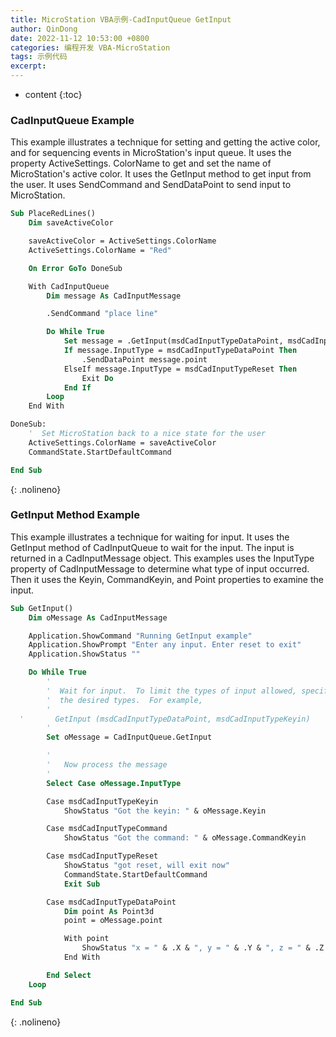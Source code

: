 ```yaml
---
title: MicroStation VBA示例-CadInputQueue GetInput
author: QinDong
date: 2022-11-12 10:53:00 +0800
categories: 编程开发 VBA-MicroStation
tags: 示例代码
excerpt: 
---
```

* content
{:toc}

### CadInputQueue Example
This example illustrates a technique for setting and getting the active color, and for sequencing events in MicroStation's input queue. It uses the property ActiveSettings. ColorName to get and set the name of MicroStation's active color. It uses the GetInput method to get input from the user. It uses SendCommand and SendDataPoint to send input to MicroStation. 

```vb
Sub PlaceRedLines()
    Dim saveActiveColor

    saveActiveColor = ActiveSettings.ColorName
    ActiveSettings.ColorName = "Red"

    On Error GoTo DoneSub

    With CadInputQueue
        Dim message As CadInputMessage

        .SendCommand "place line"

        Do While True
            Set message = .GetInput(msdCadInputTypeDataPoint, msdCadInputTypeReset)
            If message.InputType = msdCadInputTypeDataPoint Then
                .SendDataPoint message.point
            ElseIf message.InputType = msdCadInputTypeReset Then
                Exit Do
            End If
        Loop
    End With

DoneSub:
    '  Set MicroStation back to a nice state for the user
    ActiveSettings.ColorName = saveActiveColor
    CommandState.StartDefaultCommand

End Sub
```
{: .nolineno}

### GetInput Method Example
This example illustrates a technique for waiting for input. It uses the GetInput method of CadInputQueue to wait for the input. The input is returned in a CadInputMessage object. This examples uses the InputType property of CadInputMessage to determine what type of input occurred. Then it uses the Keyin, CommandKeyin, and Point properties to examine the input. 

```vb
Sub GetInput()
    Dim oMessage As CadInputMessage

    Application.ShowCommand "Running GetInput example"
    Application.ShowPrompt "Enter any input. Enter reset to exit"
    Application.ShowStatus ""

    Do While True
        '
        '  Wait for input.  To limit the types of input allowed, specify
        '  the desired types.  For example,
        '
  '       GetInput (msdCadInputTypeDataPoint, msdCadInputTypeKeyin)
        '
        Set oMessage = CadInputQueue.GetInput

        '
        '   Now process the message
        '
        Select Case oMessage.InputType

        Case msdCadInputTypeKeyin
            ShowStatus "Got the keyin: " & oMessage.Keyin

        Case msdCadInputTypeCommand
            ShowStatus "Got the command: " & oMessage.CommandKeyin

        Case msdCadInputTypeReset
            ShowStatus "got reset, will exit now"
            CommandState.StartDefaultCommand
            Exit Sub

        Case msdCadInputTypeDataPoint
            Dim point As Point3d
            point = oMessage.point

            With point
                ShowStatus "x = " & .X & ", y = " & .Y & ", z = " & .Z
            End With

        End Select
    Loop

End Sub
```
{: .nolineno}